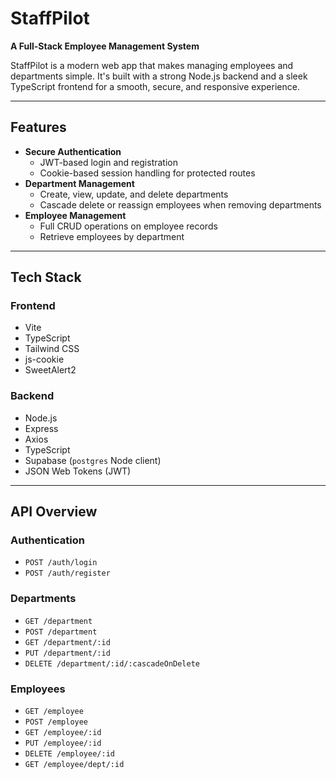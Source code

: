 # StaffPilot

**A Full-Stack Employee Management System**

StaffPilot is a modern web app that makes managing employees and departments simple. It's built with a strong Node.js backend and a sleek TypeScript frontend for a smooth, secure, and responsive experience.

---

## Features

-   **Secure Authentication**
    -   JWT-based login and registration
    -   Cookie-based session handling for protected routes
-   **Department Management**
    -   Create, view, update, and delete departments
    -   Cascade delete or reassign employees when removing departments
-   **Employee Management**
    -   Full CRUD operations on employee records
    -   Retrieve employees by department

---

## Tech Stack

### Frontend

-   Vite
-   TypeScript
-   Tailwind CSS
-   js-cookie
-   SweetAlert2

### Backend

-   Node.js
-   Express
-   Axios
-   TypeScript
-   Supabase (`postgres` Node client)
-   JSON Web Tokens (JWT)

---

## API Overview

### Authentication

-   `POST /auth/login`
-   `POST /auth/register`

### Departments

-   `GET /department`
-   `POST /department`
-   `GET /department/:id`
-   `PUT /department/:id`
-   `DELETE /department/:id/:cascadeOnDelete`

### Employees

-   `GET /employee`
-   `POST /employee`
-   `GET /employee/:id`
-   `PUT /employee/:id`
-   `DELETE /employee/:id`
-   `GET /employee/dept/:id`
